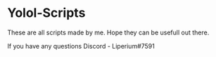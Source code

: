 # Yolol-Scripts
These are all scripts made by me. Hope they can be usefull out there.

If you have any questions Discord - Liperium#7591
